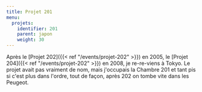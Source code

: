 ```yaml
---
title: Projet 201
menu:
  projets:
    identifier: 201
    parent: japon
    weight: 30
---
```


Après le [Projet 202]({{< ref "/events/projet-202" >}}) en 2005, le [Projet 204]({{< ref "/events/projet-202" >}}) en 2008, je re-re-viens à Tokyo.
Le projet avait pas vraiment de nom, mais j'occupais la Chambre 201 et tant pis si c'est plus dans l'ordre, tout de façon, après 202 on tombe vite dans les Peugeot.